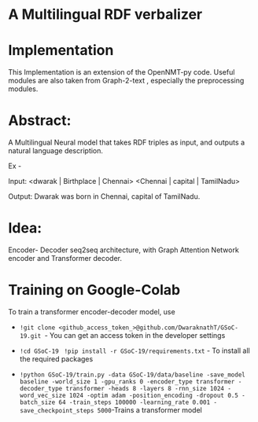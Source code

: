 
# A Multilingual RDF verbalizer

# Implementation 
This Implementation is an extension of the OpenNMT-py code. 
Useful modules are also taken from Graph-2-text , especially 
the preprocessing modules. 

# Abstract: 
A Multilingual Neural model that takes RDF triples as input, 
and outputs a natural language description. 

Ex - 

Input:  <dwarak | Birthplace | Chennai> 
<Chennai | capital | TamilNadu> 

Output:   Dwarak was born in Chennai, capital of TamilNadu. 

# Idea:
Encoder- Decoder seq2seq architecture, with Graph Attention Network 
encoder and Transformer decoder. 

# Training on Google-Colab 
To train a transformer encoder-decoder model, use 
* `!git clone <github_access_token_>@github.com/DwaraknathT/GSoC-19.git `- You can get an access token in the developer settings 


* `!cd GSoC-19 `
  `!pip install -r GSoC-19/requirements.txt` - To install all the required packages 
  
  
* `!python GSoC-19/train.py -data GSoC-19/data/baseline -save_model baseline -world_size 1 -gpu_ranks 0 -encoder_type transformer -decoder_type transformer -heads 8 -layers 8 -rnn_size 1024 -word_vec_size 1024 -optim adam -position_encoding -dropout 0.5 -batch_size 64 -train_steps 100000 -learning_rate 0.001 -save_checkpoint_steps 5000`-Trains a transformer model 
